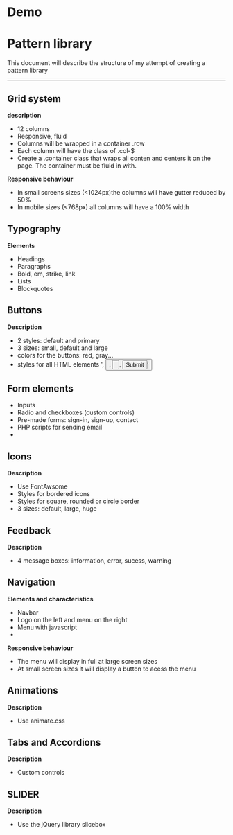 Demo
====

# Pattern library

This document will describe the structure of my attempt of creating a  pattern library

---

## Grid system

**description**
- 12 columns
- Responsive, fluid
- Columns will be wrapped in a container .row
- Each column will have the class of .col-$
- Create a .container class that wraps all conten and centers it on the page. The container must be fluid in with.


**Responsive behaviour**

- In small screens sizes (<1024px)the columns will have gutter reduced by 50%
- In mobile sizes (<768px) all columns will have a 100% width


## Typography

**Elements**

- Headings
- Paragraphs
- Bold, em, strike, link
- Lists
- Blockquotes


## Buttons

**Description**

- 2 styles: default and primary
- 3 sizes: small, default and large
- colors for the buttons: red, gray...
- styles for all HTML elements '<a>, <button>, <input type ="button">, <input type="submit">'
 

## Form elements

- Inputs
- Radio and checkboxes (custom controls)
- Pre-made forms: sign-in, sign-up, contact
- PHP scripts for sending email
- 

## Icons

**Description**

- Use FontAwsome
- Styles for bordered icons
- Styles for square, rounded or circle border
- 3 sizes: default, large, huge


## Feedback

**Description**

- 4 message boxes: information, error, sucess, warning


## Navigation


**Elements and characteristics**

- Navbar
- Logo on the left and menu on the right
- Menu with javascript
- 
**Responsive behaviour**
- The menu will display in full at large screen sizes
- At small screen sizes it will display a button to acess the menu


## Animations

**Description**

- Use animate.css


## Tabs and Accordions

**Description**

- Custom controls


## SLIDER

**Description**

- Use the jQuery library slicebox




